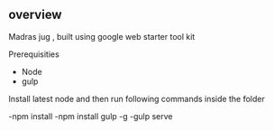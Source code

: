 ## overview 

Madras jug , built using google web starter tool kit

Prerequisities 

- Node 
- gulp 

Install latest node and then run following commands inside the folder 

-npm install 
-npm install gulp -g 
-gulp serve 


